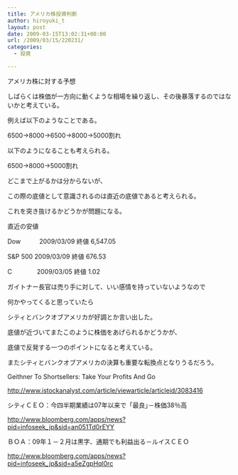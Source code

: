 ```yaml
---
title: アメリカ株投資判断
author: hiroyuki_t
layout: post
date: 2009-03-15T13:02:31+00:00
url: /2009/03/15/220231/
categories:
  - 投資

---
```

<div class="section">
  <p>
    アメリカ株に対する予想
  </p>
  
  <p>
    しばらくは株価が一方向に動くような相場を繰り返し、その後暴落するのではないかと考えている。
  </p>
  
  <p>
  </p>
  
  <p>
    例えば以下のようなことである。
  </p>
  
  <p>
    6500→8000→6500→8000→5000割れ
  </p>
  
  <p>
    以下のようになることも考えられる。
  </p>
  
  <p>
    6500→8000→5000割れ
  </p>
  
  <p>
  </p>
  
  <p>
    どこまで上がるかは分からないが、
  </p>
  
  <p>
    この際の底値として意識されるのは直近の底値であると考えられる。
  </p>
  
  <p>
    これを突き抜けるかどうかが問題になる。
  </p>
  
  <p>
    直近の安値
  </p>
  
  <p>
    Dow　　　2009/03/09 終値 6,547.05
  </p>
  
  <p>
    S&P 500 2009/03/09 終値 676.53
  </p>
  
  <p>
    C　　　　2009/03/05 終値 1.02
  </p>
  
  <p>
  </p>
  
  <p>
    ガイトナー長官は売り手に対して、いい感情を持っていないようなので
  </p>
  
  <p>
    何かやってくると思っていたら
  </p>
  
  <p>
    シティとバンクオブアメリカが好調とか言い出した。
  </p>
  
  <p>
    底値が近づいてまたこのように株価をあげられるかどうかが、
  </p>
  
  <p>
    底値で反発する一つのポイントになると考えている。
  </p>
  
  <p>
    またシティとバンクオブアメリカの決算も重要な転換点となりうるだろう。
  </p>
  
  <p>
  </p>
  
  <p>
    Geithner To Shortsellers: Take Your Profits And Go
  </p>
  
  <p>
    <a href="http://www.istockanalyst.com/article/viewarticle/articleid/3083416" target="_blank">http://www.istockanalyst.com/article/viewarticle/articleid/3083416</a>
  </p>
  
  <p>
  </p>
  
  <p>
    シティＣＥＯ：今四半期業績は07年以来で「最良｣－株価38％高
  </p>
  
  <p>
    <a href="http://www.bloomberg.com/apps/news?pid=infoseek_jp&#038;sid=an051Td0rEYY" target="_blank">http://www.bloomberg.com/apps/news?pid=infoseek_jp&sid=an051Td0rEYY</a>
  </p>
  
  <p>
  </p>
  
  <p>
    ＢＯＡ：09年１－２月は黒字、通期でも利益出る－ルイスＣＥＯ
  </p>
  
  <p>
    <a href="http://www.bloomberg.com/apps/news?pid=infoseek_jp&#038;sid=a5eZgpHql0rc" target="_blank">http://www.bloomberg.com/apps/news?pid=infoseek_jp&sid=a5eZgpHql0rc</a>
  </p>
</div>